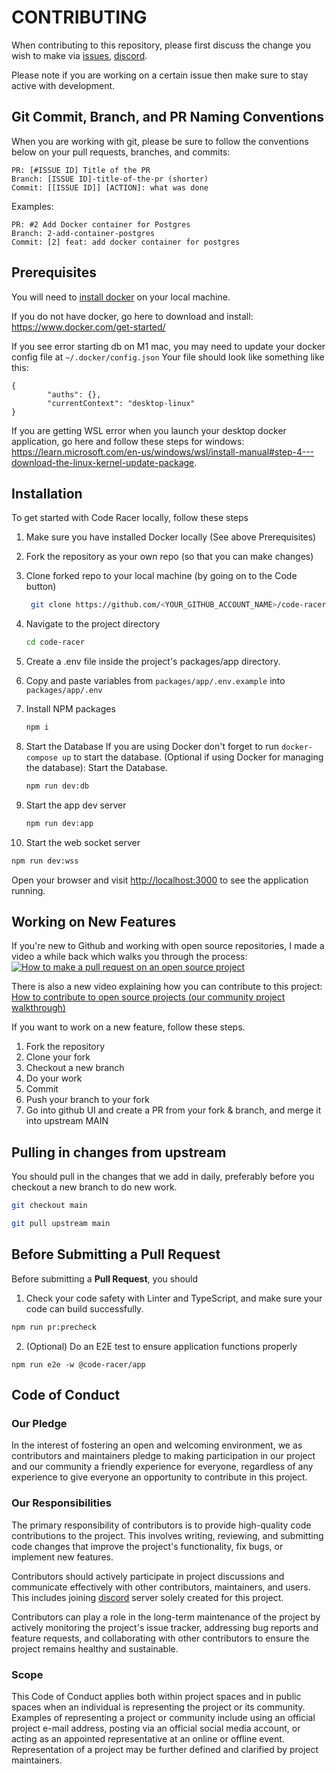 # CONTRIBUTING

When contributing to this repository, please first discuss the change you wish to make via [issues](https://github.com/webdevcody/code-racer/issues), [discord](https://discord.gg/4kGbBaa).

Please note if you are working on a certain issue then make sure to stay active with development.

## Git Commit, Branch, and PR Naming Conventions

When you are working with git, please be sure to follow the conventions below on your pull requests, branches, and commits:

```text
PR: [#ISSUE ID] Title of the PR
Branch: [ISSUE ID]-title-of-the-pr (shorter)
Commit: [[ISSUE ID]] [ACTION]: what was done
```

Examples:

```text
PR: #2 Add Docker container for Postgres
Branch: 2-add-container-postgres
Commit: [2] feat: add docker container for postgres
```

## Prerequisites

You will need to [install docker](https://www.docker.com/get-started/) on your local machine.

If you do not have docker, go here to download and install: <https://www.docker.com/get-started/>

If you see error starting db on M1 mac, you may need to update your docker config file at `~/.docker/config.json`
Your file should look like something like this:

```
{
        "auths": {},
        "currentContext": "desktop-linux"
}
```

If you are getting WSL error when you launch your desktop docker application, go here and follow these steps for windows: <https://learn.microsoft.com/en-us/windows/wsl/install-manual#step-4---download-the-linux-kernel-update-package>.

## Installation

To get started with Code Racer locally, follow these steps

1. Make sure you have installed Docker locally (See above Prerequisites)

2. Fork the repository as your own repo (so that you can make changes)

3. Clone forked repo to your local machine (by going on to the Code button)

   ```sh
    git clone https://github.com/<YOUR_GITHUB_ACCOUNT_NAME>/code-racer.git
   ```

4. Navigate to the project directory

   ```sh
   cd code-racer
   ```

5. Create a .env file inside the project's packages/app directory.

6. Copy and paste variables from `packages/app/.env.example` into `packages/app/.env`

7. Install NPM packages

   ```sh
   npm i
   ```
   
8. Start the Database
    If you are using Docker don't forget to run `docker-compose up` to start the database.
    (Optional if using Docker for managing the database): Start the Database.

   ```sh
   npm run dev:db
   ```

9. Start the app dev server

   ```sh
   npm run dev:app
   ```
10. Start the web socket server

   ```sh
   npm run dev:wss
   ```
Open your browser and visit <http://localhost:3000> to see the application running.

## Working on New Features

If you're new to Github and working with open source repositories, I made a video a while back which walks you through the process:
[![How to make a pull request on an open source project](https://img.youtube.com/vi/8A4TsoXJOs8/0.jpg)](https://youtu.be/8A4TsoXJOs8)

There is also a new video explaining how you can contribute to this project:
<br/>
[How to contribute to open source projects (our community project walkthrough)](https://www.youtube.com/watch?v=dLRA1lffWBw)

If you want to work on a new feature, follow these steps.

1. Fork the repository
2. Clone your fork
3. Checkout a new branch
4. Do your work
5. Commit
6. Push your branch to your fork
7. Go into github UI and create a PR from your fork & branch, and merge it into upstream MAIN

## Pulling in changes from upstream

You should pull in the changes that we add in daily, preferably before you checkout a new branch to do new work.

```sh
git checkout main
```

```sh
git pull upstream main
```

## Before Submitting a Pull Request

Before submitting a **Pull Request**, you should

1. Check your code safety with Linter and TypeScript, and make sure your code can build successfully.

```sh
npm run pr:precheck
```

2. (Optional) Do an E2E test to ensure application functions properly

```
npm run e2e -w @code-racer/app
```

## Code of Conduct

### Our Pledge

In the interest of fostering an open and welcoming environment, we as
contributors and maintainers pledge to making participation in our project and
our community a friendly experience for everyone, regardless of any experience
to give everyone an opportunity to contribute in this project.

### Our Responsibilities

The primary responsibility of contributors is to provide high-quality code contributions to the project. This involves writing, reviewing, and submitting code changes that improve the project's functionality, fix bugs, or implement new features.

Contributors should actively participate in project discussions and communicate effectively with other contributors, maintainers, and users. This includes joining [discord](https://discord.gg/4kGbBaa) server solely created for this project.

Contributors can play a role in the long-term maintenance of the project by actively monitoring the project's issue tracker, addressing bug reports and feature requests, and collaborating with other contributors to ensure the project remains healthy and sustainable.

### Scope

This Code of Conduct applies both within project spaces and in public spaces
when an individual is representing the project or its community. Examples of
representing a project or community include using an official project e-mail
address, posting via an official social media account, or acting as an appointed
representative at an online or offline event. Representation of a project may be
further defined and clarified by project maintainers.
